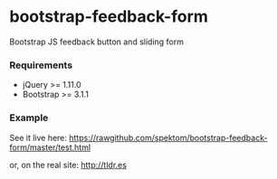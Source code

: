 bootstrap-feedback-form
=======================

Bootstrap JS feedback button and sliding form

### Requirements ###

 * jQuery >= 1.11.0
 * Bootstrap >= 3.1.1

### Example ###

See it live here: https://rawgithub.com/spektom/bootstrap-feedback-form/master/test.html

or, on the real site: http://tldr.es


